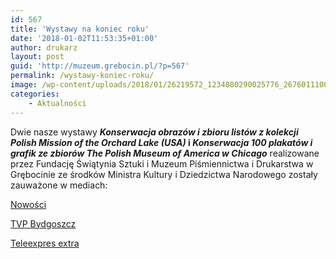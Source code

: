 ```yaml
---
id: 567
title: 'Wystawy na koniec roku'
date: '2018-01-02T11:53:35+01:00'
author: drukarz
layout: post
guid: 'http://muzeum.grebocin.pl/?p=567'
permalink: /wystawy-koniec-roku/
image: /wp-content/uploads/2018/01/26219572_1234080290025776_2676011100885858434_n.jpg
categories:
    - Aktualności
---
```


Dwie nasze wystawy ***Konserwacja obrazów i zbioru listów z kolekcji Polish Mission of the Orchard Lake (USA)* i *Konserwacja 100 plakatów i grafik ze zbiorów The Polish Museum of America w Chicago*** realizowane przez Fundację Świątynia Sztuki i Muzeum Piśmiennictwa i Drukarstwa w Grębocinie ze środków Ministra Kultury i Dziedzictwa Narodowego zostały zauważone w mediach:

[Nowości](https://plus.nowosci.com.pl/wiadomosci/a/w-podtorunskim-grebocinie-kolejne-slowa-i-kolory-zza-oceanu-odzyskuja-znaczenie-oraz-blask,12803504)

[TVP Bydgoszcz](https://bydgoszcz.tvp.pl/35425696/odrestaurowali-kilkaset-listow-pisanych-do-polonii-w-usa)

[Teleexpres extra](https://www.tvp.info/35203704/01012018-1715)